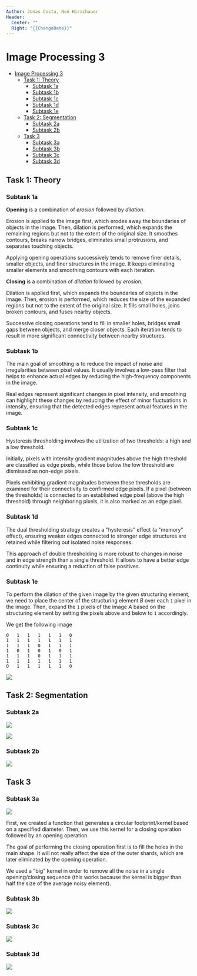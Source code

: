 ```yaml
---
Author: Jonas Costa, Noé Hirschauer
Header:
  Center: ""
  Right: "{{ChangeDate}}"
---
```


# Image Processing 3

- [Image Processing 3](#image-processing-3)
  - [Task 1: Theory](#task-1-theory)
    - [Subtask 1a](#subtask-1a)
    - [Subtask 1b](#subtask-1b)
    - [Subtask 1c](#subtask-1c)
    - [Subtask 1d](#subtask-1d)
    - [Subtask 1e](#subtask-1e)
  - [Task 2: Segmentation](#task-2-segmentation)
    - [Subtask 2a](#subtask-2a)
    - [Subtask 2b](#subtask-2b)
  - [Task 3](#task-3)
    - [Subtask 3a](#subtask-3a)
    - [Subtask 3b](#subtask-3b)
    - [Subtask 3c](#subtask-3c)
    - [Subtask 3d](#subtask-3d)

## Task 1: Theory

### Subtask 1a

**Opening** is a combination of *erosion* followed by *dilation*.

Erosion is applied to the image first, which erodes away the boundaries of objects in the image. Then, dilation is performed, which expands the remaining regions but not to the extent of the original size. It smoothes contours, breaks narrow bridges, eliminates small protrusions, and separates touching objects.

Applying opening operations successively tends to remove finer details, smaller objects, and finer structures in the image. It keeps eliminating smaller elements and smoothing contours with each iteration.

**Closing** is a combination of *dilation* followed by *erosion*.

Dilation is applied first, which expands the boundaries of objects in the image. Then, erosion is performed, which reduces the size of the expanded regions but not to the extent of the original size. It fills small holes, joins broken contours, and fuses nearby objects.

Successive closing operations tend to fill in smaller holes, bridges small gaps between objects, and merge closer objects. Each iteration tends to result in more significant connectivity between nearby structures.

<div style="break-after:page"></div>

### Subtask 1b

The main goal of smoothing is to reduce the impact of noise and irregularities between pixel values. It usually involves a low-pass filter that helps to enhance actual edges by reducing the high-frequency components in the image.

Real edges represent significant changes in pixel intensity, and smoothing can highlight these changes by reducing the effect of minor fluctuations in intensity, ensuring that the detected edges represent actual features in the image.

### Subtask 1c

Hysteresis thresholding involves the utilization of two thresholds: a high and a low threshold.

Initially, pixels with intensity gradient magnitudes above the high threshold are classified as edge pixels, while those below the low threshold are dismissed as non-edge pixels.

Pixels exhibiting gradient magnitudes between these thresholds are examined for their connectivity to confirmed edge pixels. If a pixel (between the thresholds) is connected to an established edge pixel (above the high threshold) through neighboring pixels, it is also marked as an edge pixel.


### Subtask 1d

The dual thresholding strategy creates a "hysteresis" effect (a "memory" effect), ensuring weaker edges connected to stronger edge structures are retained while filtering out isolated noise responses.

This approach of double thresholding is more robust to changes in noise and in edge strength than a single threshold. It allows to have a better edge continuity while ensuring a reduction of false positives. 

### Subtask 1e

To perform the dilation of the given image by the given structuring element, we need to place the center of the structuring element $B$ over each `1` pixel in the image. Then, expand the `1` pixels of the image $A$ based on the structuring element by setting the pixels above and below to `1` accordingly.

We get the following image
```
0	1	1	1	1	1	0
1	1	1	1	1	1	1
1	1	1	0	1	1	1
1	0	1	0	1	0	1
1	1	1	0	1	1	1
1	1	1	1	1	1	1
0	1	1	1	1	1	0
```

![](img\dilated_image.png)


## Task 2: Segmentation

### Subtask 2a

![](../image_processed/rice-shaded-segmented.png)

![](../image_processed/thumbprint-segmented.png)

<div style="break-after:page"></div>

### Subtask 2b

![](../image_processed/defective-weld-segmented.png)

<div style="break-after:page"></div>

## Task 3

### Subtask 3a

![](../image_processed/noisy-filtered.png)

First, we created a function that generates a circular footprint/kernel based on a specified diameter. Then, we use this kernel for a closing operation followed by an opening operation.

The goal of performing the closing operation first is to fill the holes in the main shape. It will not really affect the size of the outer shards, which are later eliminated by the opening operation. 

We used a "big" kernel in order to remove all the noise in a single opening/closing sequence (this works because the kernel is bigger than half the size of the average noisy element).

<div style="break-after:page"></div>

### Subtask 3b

![](../image_processed/noisy-distance.png)

### Subtask 3c

![](../image_processed/blood-vessels-boundary.png)

<div style="break-after:page"></div>

### Subtask 3d

![](../image_processed/cards-filled.png)

<div style="break-after:page"></div>
